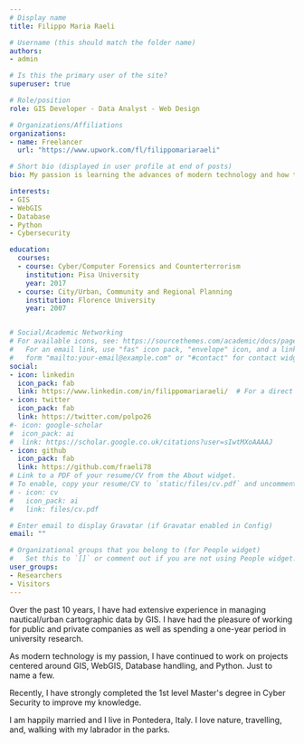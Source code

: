 ```yaml
---
# Display name
title: Filippo Maria Raeli

# Username (this should match the folder name)
authors:
- admin

# Is this the primary user of the site?
superuser: true

# Role/position
role: GIS Developer - Data Analyst - Web Design

# Organizations/Affiliations
organizations:
- name: Freelancer
  url: "https://www.upwork.com/fl/filippomariaraeli"

# Short bio (displayed in user profile at end of posts)
bio: My passion is learning the advances of modern technology and how to piece together a solution to every problem that I would like to expose myself to and be able to resolve different issues in difficult situations.

interests:
- GIS
- WebGIS
- Database
- Python
- Cybersecurity

education:
  courses:
  - course: Cyber/Computer Forensics and Counterterrorism
    institution: Pisa University
    year: 2017
  - course: City/Urban, Community and Regional Planning
    institution: Florence University
    year: 2007


# Social/Academic Networking
# For available icons, see: https://sourcethemes.com/academic/docs/page-builder/#icons
#   For an email link, use "fas" icon pack, "envelope" icon, and a link in the
#   form "mailto:your-email@example.com" or "#contact" for contact widget.
social:
- icon: linkedin
  icon_pack: fab
  link: https://www.linkedin.com/in/filippomariaraeli/  # For a direct email link, use "mailto:test@example.org".
- icon: twitter
  icon_pack: fab
  link: https://twitter.com/polpo26
#- icon: google-scholar
#  icon_pack: ai
#  link: https://scholar.google.co.uk/citations?user=sIwtMXoAAAAJ
- icon: github
  icon_pack: fab
  link: https://github.com/fraeli78
# Link to a PDF of your resume/CV from the About widget.
# To enable, copy your resume/CV to `static/files/cv.pdf` and uncomment the lines below.
# - icon: cv
#   icon_pack: ai
#   link: files/cv.pdf

# Enter email to display Gravatar (if Gravatar enabled in Config)
email: ""

# Organizational groups that you belong to (for People widget)
#   Set this to `[]` or comment out if you are not using People widget.
user_groups:
- Researchers
- Visitors
---
```


Over the past 10 years, I have had extensive experience in managing nautical/urban cartographic data by GIS. I have had the pleasure of working for public and private companies as well as spending a one-year period in university research.

As modern technology is my passion, I have continued to work on projects centered around GIS, WebGIS, Database handling, and Python. Just to name a few.

Recently, I have strongly completed the 1st level Master's degree in Cyber Security to improve my knowledge.

I am happily married and I live in Pontedera, Italy. I love nature, travelling, and, walking with my labrador in the parks.
